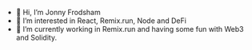 - 👋 Hi, I’m Jonny Frodsham
- 👀 I’m interested in React, Remix.run, Node and DeFi
- 🌱 I’m currently working in Remix.run and having some fun with Web3 and Solidity.

<!---
roninfrodsham/roninfrodsham is a ✨ special ✨ repository because its `README.md` (this file) appears on your GitHub profile.
You can click the Preview link to take a look at your changes.
--->
